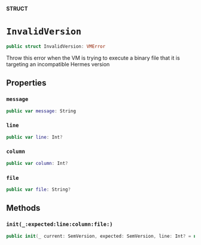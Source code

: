 **STRUCT**

# `InvalidVersion`

```swift
public struct InvalidVersion: VMError
```

Throw this error when the VM is trying to execute a binary file
that it is targeting an incompatible Hermes version

## Properties
### `message`

```swift
public var message: String
```

### `line`

```swift
public var line: Int?
```

### `column`

```swift
public var column: Int?
```

### `file`

```swift
public var file: String?
```

## Methods
### `init(_:expected:line:column:file:)`

```swift
public init(_ current: SemVersion, expected: SemVersion, line: Int? = nil, column: Int? = nil, file: String? = nil)
```
